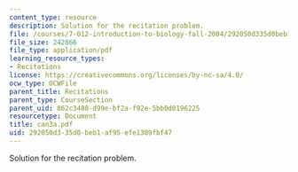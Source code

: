 ```yaml
---
content_type: resource
description: Solution for the recitation problem.
file: /courses/7-012-introduction-to-biology-fall-2004/292050d335d0beb1af95efe1309fbf47_can3a.pdf
file_size: 242866
file_type: application/pdf
learning_resource_types:
- Recitations
license: https://creativecommons.org/licenses/by-nc-sa/4.0/
ocw_type: OCWFile
parent_title: Recitations
parent_type: CourseSection
parent_uid: 862c3488-d99e-bf2a-f92e-5bb0d0196225
resourcetype: Document
title: can3a.pdf
uid: 292050d3-35d0-beb1-af95-efe1309fbf47
---
```

Solution for the recitation problem.